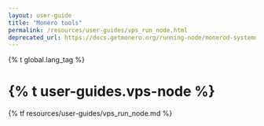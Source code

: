 ```yaml
---
layout: user-guide
title: "Monero tools"
permalink: /resources/user-guides/vps_run_node.html
deprecated_url: https://docs.getmonero.org/running-node/monerod-systemd/
---
```

{% t global.lang_tag %}
<h1>{% t user-guides.vps-node %}</h1>
{% tf resources/user-guides/vps_run_node.md %}
